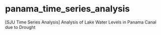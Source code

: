 # panama_time_series_analysis
[SJU Time Series Analysis] Analysis of Lake Water Levels in Panama Canal due to Drought
